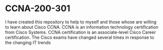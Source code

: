 # CCNA-200-301
I have created this repository to help to myself and those whose are willing to learn about Cisco CCNA. 
CCNA is an information technology certification from Cisco Systems. 
CCNA certification is an associate-level Cisco Career certification. 
The Cisco exams have changed several times in response to the changing IT trends
